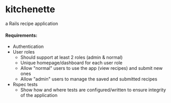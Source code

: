 # kitchenette
a Rails recipe application

#### Requirements:
  - Authentication
  - User roles
    - Should support at least 2 roles (admin & normal)
    - Unique homepage/dashboard for each user role
    - Allow "normal" users to use the app (view recipes) and submit new ones
    - Allow "admin" users to manage the saved and submitted recipes
  - Rspec tests
    - Show how and where tests are configured/written to ensure integrity of the application